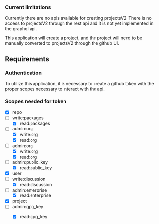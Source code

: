 ### Current limitations

Currently there are no apis available for creating projectsV2.  There is no
access to projectsV2 through the rest api and it is not yet implemented in the
graphql api.

This application will create a project, and the project will need to be
manually converted to projectsV2 through the github UI.

## Requirements

### Authentication

To utilize this application, it is necessary to create a github token with the
proper scopes necessary to interact with the api.

### Scopes needed for token
- [x] repo
- [ ] write:packages
  - [x] read:packages
- [ ] admin:org
  - [x] write:org
  - [x] read:org
- [ ] admin:org
  - [x] write:org
  - [x] read:org
- [ ] admin:public_key
  - [x] read:public_key
- [x] user
- [ ] write:discussion
  - [x] read:discussion
- [ ] admin:enterprise
  - [x] read:enterprise
- [x] project
- [ ] admin:gpg_key
  - [x] read:gpg_key

